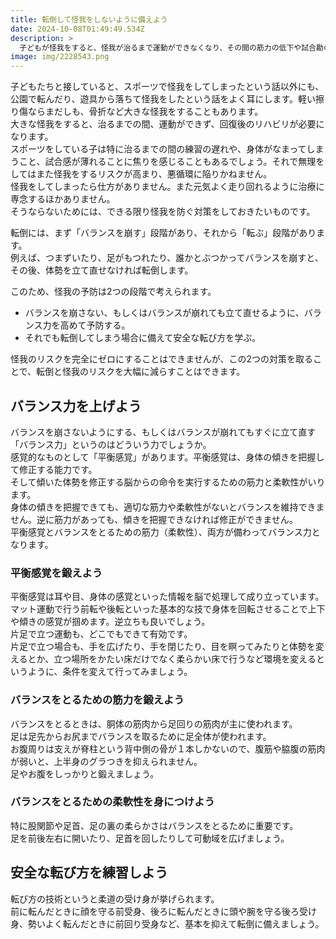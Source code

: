 ```yaml
---
title: 転倒して怪我をしないように備えよう
date: 2024-10-08T01:49:49.534Z
description: >
  子どもが怪我をすると、怪我が治るまで運動ができなくなり、その間の筋力の低下や試合勘の鈍りに焦りを感じることがあります。だからこそ、普段から怪我を防ぐための取り組みが大切です。
image: img/2228543.png
---
```

子どもたちと接していると、スポーツで怪我をしてしまったという話以外にも、公園で転んだり、遊具から落ちて怪我をしたという話をよく耳にします。軽い擦り傷ならまだしも、骨折など大きな怪我をすることもあります。\
大きな怪我をすると、治るまでの間、運動ができず、回復後のリハビリが必要になります。\
スポーツをしている子は特に治るまでの間の練習の遅れや、身体がなまってしまうこと、試合感が薄れることに焦りを感じることもあるでしょう。それで無理をしてはまた怪我をするリスクが高まり、悪循環に陥りかねません。\
怪我をしてしまったら仕方がありません。また元気よく走り回れるように治療に専念するほかありません。\
そうならないためには、できる限り怪我を防ぐ対策をしておきたいものです。

転倒には、まず「バランスを崩す」段階があり、それから「転ぶ」段階があります。\
例えば、つまずいたり、足がもつれたり、誰かとぶつかってバランスを崩すと、その後、体勢を立て直せなければ転倒します。

このため、怪我の予防は2つの段階で考えられます。

* バランスを崩さない、もしくはバランスが崩れても立て直せるように、バランス力を高めて予防する。
* それでも転倒してしまう場合に備えて安全な転び方を学ぶ。

怪我のリスクを完全にゼロにすることはできませんが、この2つの対策を取ることで、転倒と怪我のリスクを大幅に減らすことはできます。

## バランス力を上げよう

バランスを崩さないようにする、もしくはバランスが崩れてもすぐに立て直す「バランス力」というのはどういう力でしょうか。\
感覚的なものとして「平衡感覚」があります。平衡感覚は、身体の傾きを把握して修正する能力です。\
そして傾いた体勢を修正する脳からの命令を実行するための筋力と柔軟性がいります。\
身体の傾きを把握できても、適切な筋力や柔軟性がないとバランスを維持できません。逆に筋力があっても、傾きを把握できなければ修正ができません。\
平衡感覚とバランスをとるための筋力（柔軟性）、両方が備わってバランス力となります。

### 平衡感覚を鍛えよう

平衡感覚は耳や目、身体の感覚といった情報を脳で処理して成り立っています。\
マット運動で行う前転や後転といった基本的な技で身体を回転させることで上下や傾きの感覚が掴めます。逆立ちも良いでしょう。\
片足で立つ運動も、どこでもできて有効です。\
片足で立つ場合も、手を広げたり、手を閉じたり、目を瞑ってみたりと体勢を変えるとか、立つ場所をかたい床だけでなく柔らかい床で行うなど環境を変えるというように、条件を変えて行ってみましょう。

### バランスをとるための筋力を鍛えよう

バランスをとるときは、胴体の筋肉から足回りの筋肉が主に使われます。\
足は足先からお尻までバランスを取るために足全体が使われます。\
お腹周りは支えが脊柱という背中側の骨が１本しかないので、腹筋や脇腹の筋肉が弱いと、上半身のグラつきを抑えられません。\
足やお腹をしっかりと鍛えましょう。

### バランスをとるための柔軟性を身につけよう

特に股関節や足首、足の裏の柔らかさはバランスをとるために重要です。\
足を前後左右に開いたり、足首を回したりして可動域を広げましょう。

## 安全な転び方を練習しよう

転び方の技術というと柔道の受け身が挙げられます。\
前に転んだときに顔を守る前受身、後ろに転んだときに頭や腕を守る後ろ受け身、勢いよく転んだときに前回り受身など、基本を抑えて転倒に備えましょう。